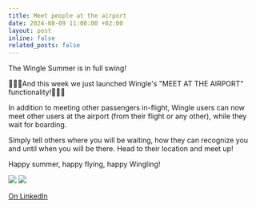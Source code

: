 ```yaml
---
title: Meet people at the airport
date: 2024-08-09 11:00:00 +02:00
layout: post
inline: false
related_posts: false
---
```


The Wingle Summer is in full swing!

📢📢📢And this week we just launched Wingle's "MEET AT THE AIRPORT" functionality!📢📢📢

In addition to meeting other passengers in-flight, Wingle users can now meet other users at the airport (from their flight or any other), while they wait for boarding. 

Simply tell others where you will be waiting, how they can recognize you and until when you will be there. Head to their location and meet up!

Happy summer, happy flying, happy Wingling!

![](https://media.licdn.com/dms/image/v2/D4D22AQHi8ApC6-eQ9w/feedshare-shrink_2048_1536/feedshare-shrink_2048_1536/0/1723190680660?e=1740614400&v=beta&t=ui2CQyd7xLvqr7c7599E1RDR0tKwxfxmjSD3LgQpyG4)
![](https://media.licdn.com/dms/image/v2/D4D22AQEUsqAWTUOJ7g/feedshare-shrink_2048_1536/feedshare-shrink_2048_1536/0/1723190677137?e=1740614400&v=beta&t=t97bgT5ytnXuhJZ3KGYxrqgqGUh_0VR26h1jycxqD8g)

[On LinkedIn](https://www.linkedin.com/posts/lets-wingle_the-wingle-summer-is-in-full-swing-activity-7227585570363908097-MWCJ/?utm_source=share&utm_medium=member_desktop)
